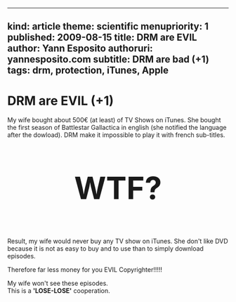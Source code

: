 -----
kind: article
theme: scientific
menupriority: 1
published: 2009-08-15
title: DRM are EVIL
author: Yann Esposito
authoruri: yannesposito.com
subtitle: DRM are bad (+1)
tags:  drm, protection, iTunes, Apple
-----
# DRM are EVIL (+1)

My wife bought about 500€ (at least) of TV Shows on iTunes. She bought the first season of Battlestar Gallactica in english (she notified the language after the dowload). DRM make it impossible to play it with french sub-titles. 

<div class="encadre">
<p style="text-align: center; font-size: 5em"><strong>WTF?</strong></p>
</div>

Result, my wife would never buy any TV show on iTunes. She don't like DVD because it is not as easy to buy and to use than to simply download episodes.

<div class="encadre">
Therefore far less money for you EVIL Copyrighter!!!!!
</div>

My wife won't see these episodes.<br/>
This is a <strong>'LOSE-LOSE'</strong> cooperation.
